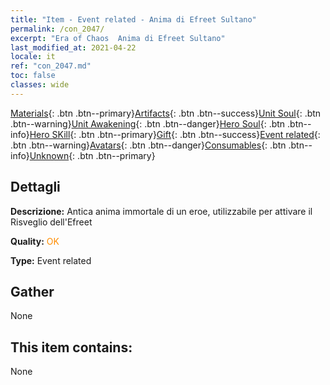 ```yaml
---
title: "Item - Event related - Anima di Efreet Sultano"
permalink: /con_2047/
excerpt: "Era of Chaos  Anima di Efreet Sultano"
last_modified_at: 2021-04-22
locale: it
ref: "con_2047.md"
toc: false
classes: wide
---
```

 [Materials](/ItemsIT/){: .btn .btn--primary}[Artifacts](/ItemsIT/Artifacts/){: .btn .btn--success}[Unit Soul](/ItemsIT/UnitSoul/){: .btn .btn--warning}[Unit Awakening](/ItemsIT/UnitAwakening/){: .btn .btn--danger}[Hero Soul](/ItemsIT/HeroSoul/){: .btn .btn--info}[Hero SKill](/ItemsIT/HeroSkill/){: .btn .btn--primary}[Gift](/ItemsIT/Gift/){: .btn .btn--success}[Event related](/ItemsIT/Events/){: .btn .btn--warning}[Avatars](/ItemsIT/Avatars/){: .btn .btn--danger}[Consumables](/ItemsIT/Consumables/){: .btn .btn--info}[Unknown](/ItemsIT/Unknown/){: .btn .btn--primary}

## Dettagli
 **Descrizione:** Antica anima immortale di un eroe, utilizzabile per attivare il Risveglio dell'Efreet

 **Quality:** <span style="color: #FF8C00">OK</span>

 **Type:** Event related

## Gather

  None

## This item contains:

  None

